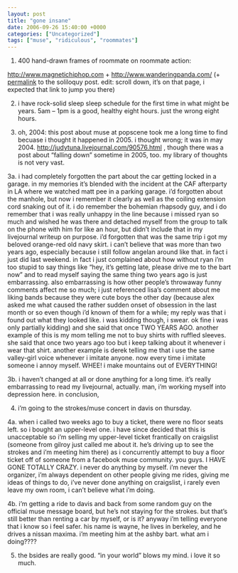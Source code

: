 ```yaml
---
layout: post
title: "gone insane"
date: 2006-09-26 15:40:00 +0000
categories: ["Uncategorized"]
tags: ["muse", "ridiculous", "roommates"]
---
```


1. 400 hand-drawn frames of roommate on roommate action:

http://www.magnetichiphop.com + http://www.wanderingpanda.com/ (+ [permalink](http://www.wanderingpanda.com/2006_09_01_archive.html#115884261229663488) to the soliloquy post. edit: scroll down, it’s on that page, i expected that link to jump you there)

2. i have rock-solid sleep sleep schedule for the first time in what might be years. 5am – 1pm is a good, healthy eight hours. just the wrong eight hours.

3. oh, 2004: this post about muse at popscene took me a long time to find becuase i thought it happened in 2005. i thought wrong; it was in may 2004. http://judytuna.livejournal.com/90576.html  , though there was a post about “falling down” sometime in 2005, too. my library of thoughts is not very vast.

3a. i had completely forgotten the part about the car getting locked in a garage. in my memories it’s blended with the incident at the CAF afterparty in LA where we watched matt pee in a parking garage. i’d forgotten about the manhole, but now i remember it clearly as well as the coiling extension cord snaking out of it. i do remember the bohemian rhapsody guy, and i do remember that i was really unhappy in the line because i missed ryan so much and wished he was there and detached myself from the group to talk on the phone with him for like an hour, but didn’t include that in my livejournal writeup on purpose. i’d forgotten that was the same trip i got my beloved orange-red old navy skirt. i can’t believe that was more than two years ago, especially because i still follow angelan around like that. in fact i just did last weekend. in fact i just complained about how without ryan i’m too stupid to say things like “hey, it’s getting late, please drive me to the bart now” and to read myself saying the same thing two years ago is just embarrassing. also embarrassing is how other people’s throwaway funny comments affect me so much; i just referenced lisa’s comment about me liking bands because they were cute boys the other day (because alex asked me what caused the rather sudden onset of obsession in the last month or so even though i’d known of them for a while; my reply was that i found out what they looked like. i was kidding though, i swear. ok fine i was only partially kidding) and she said that once TWO YEARS AGO. another example of this is my mom telling me not to buy shirts with ruffled sleeves. she said that once two years ago too but i keep talking about it whenever i wear that shirt. another example is derek telling me that i use the same valley-girl voice whenever i imitate anyone. now every time i imitate someone i annoy myself. WHEE! i make mountains out of EVERYTHING!

3b. i haven’t changed at all or done anything for a long time. it’s really embarrassing to read my livejournal, actually. man, i’m working myself into depression here. in conclusion,

4. i’m going to the strokes/muse concert in davis on thursday.

4a. when i called two weeks ago to buy a ticket, there were no floor seats left. so i bought an upper-level one.  i have since decided that this is unacceptable so i’m selling my upper-level ticket frantically on craigslist (someone from gilroy just called me about it. he’s driving up to see the strokes and i’m meeting him there) as i concurrently attempt to buy a floor ticket off of someone from a facebook muse community. you guys. I HAVE GONE TOTALLY CRAZY. i never do anything by myself. i’m never the organizer, i’m always dependent on other people giving me rides, giving me ideas of things to do, i’ve never done anything on craigslist, i rarely even leave my own room, i can’t believe what i’m doing.

4b. i’m getting a ride to davis and back from some random guy on the official muse message board, but he’s not staying for the strokes. but that’s still better than renting a car by myself, or is it? anyway i’m telling everyone that i know so i feel safer. his name is wayne, he lives in berkeley, and he drives a nissan maxima. i’m meeting him at the ashby bart. what am i doing????

5. the bsides are really good. “in your world” blows my mind. i love it so much.